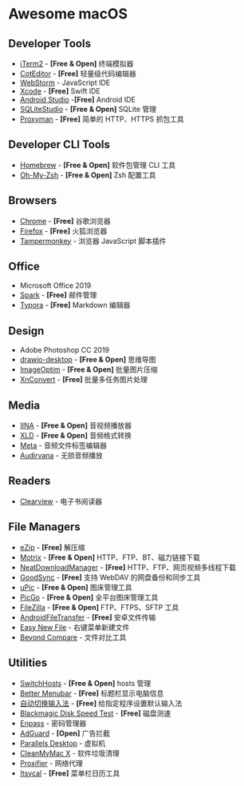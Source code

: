 # Awesome macOS

## Developer Tools

* [iTerm2](https://iterm2.com/index.html) - **[Free & Open]** 终端模拟器
* [CotEditor](https://apps.apple.com/cn/app/coteditor/id1024640650) - **[Free]** 轻量级代码编辑器
* [WebStorm](https://www.jetbrains.com/webstorm/) - JavaScript IDE
* [Xcode](https://apps.apple.com/cn/app/xcode/id497799835?mt=12) - **[Free]** Swift IDE
* [Android Studio](https://developer.android.google.cn/studio/) -**[Free]**  Android IDE
* [SQLiteStudio](https://sqlitestudio.pl/index.rvt) - **[Free & Open]** SQLite 管理
* [Proxyman](https://proxyman.io/) - **[Free]** 简单的 HTTP、HTTPS 抓包工具

## Developer CLI Tools

* [Homebrew](https://brew.sh) - **[Free & Open]** 软件包管理 CLI 工具
* [Oh-My-Zsh](https://ohmyz.sh) - **[Free & Open]** Zsh 配置工具

## Browsers

* [Chrome](https://google.cn/chrome/) - **[Free]** 谷歌浏览器
* [Firefox](http://www.firefox.com.cn/) - **[Free]** 火狐浏览器
* [Tampermonkey](https://www.tampermonkey.net) - 浏览器 JavaScript 脚本插件

## Office

* Microsoft Office 2019
* [Spark](https://apps.apple.com/cn/app/spark-readdle-%E5%87%BA%E5%93%81%E7%9A%84%E9%82%AE%E7%AE%B1%E5%BA%94%E7%94%A8/id1176895641?mt=12) - **[Free]** 邮件管理
* [Typora](https://typora.io) - **[Free]** Markdown 编辑器

## Design

* Adobe Photoshop CC 2019
* [drawio-desktop](https://github.com/jgraph/drawio-desktop) - **[Free & Open]** 思维导图
* [ImageOptim](https://imageoptim.com/mac) - **[Free & Open]** 批量图片压缩
* [XnConvert](https://www.xnview.com/en/xnconvert/) - **[Free]** 批量多任务图片处理

## Media

* [IINA](https://iina.io) - **[Free & Open]** 音视频播放器
* [XLD](https://tmkk.undo.jp/xld/index_e.html) - **[Free & Open]** 音频格式转换
* [Meta](https://apps.apple.com/cn/app/meta-music-tag-editor/id558317092?mt=12) - 音频文件标签编辑器
* [Audirvana](https://audirvana.com) - 无损音频播放

## Readers

* [Clearview](https://apps.apple.com/cn/app/clearview/id557090104?mt=12) - 电子书阅读器

## File Managers

* [eZip](https://ezip.awehunt.com) - **[Free]** 解压缩
* [Motrix](https://motrix.app) - **[Free & Open]** HTTP、FTP、BT、磁力链接下载
* [NeatDownloadManager](http://www.neatdownloadmanager.com/index.php/en/) - **[Free]** HTTP、FTP、网页视频多线程下载
* [GoodSync](https://www.goodsync.com) - **[Free]** 支持 WebDAV 的网盘备份和同步工具
* [uPic](https://github.com/gee1k/uPic) - **[Free & Open]** 图床管理工具
* [PicGo](https://github.com/Molunerfinn/PicGo) - **[Free & Open]** 全平台图床管理工具
* [FileZilla](https://filezilla-project.org/download.php?show_all=1) - **[Free & Open]** FTP、FTPS、SFTP 工具
* [AndroidFileTransfer](https://www.android.com/filetransfer/) - **[Free]** 安卓文件传输
* [Easy New File](https://apps.apple.com/cn/app/easy-new-file/id1162194131?mt=12) - 右键菜单新建文件
* [Beyond Compare](http://scootersoftware.com) - 文件对比工具

## Utilities

* [SwitchHosts](https://oldj.github.io/SwitchHosts/) - **[Free & Open]** hosts 管理
* [Better Menubar](https://apps.apple.com/cn/app/better-menubar/id1472818562?mt=12) - **[Free]** 标题栏显示电脑信息
* [自动切换输入法](https://apps.apple.com/cn/app/%E8%87%AA%E5%8A%A8%E5%88%87%E6%8D%A2%E8%BE%93%E5%85%A5%E6%B3%95/id1470350547?mt=12) - **[Free]** 给指定程序设置默认输入法
* [Blackmagic Disk Speed Test](https://apps.apple.com/cn/app/blackmagic-disk-speed-test/id425264550?mt=12) - **[Free]** 磁盘测速
* [Enpass](https://apps.apple.com/cn/app/enpass-password-manager/id732710998?mt=12) - 密码管理器
* [AdGuard](https://adguard.com/) - **[Open]** 广告拦截
* [Parallels Desktop](https://www.parallels.com/products/desktop/) - 虚拟机
* [CleanMyMac X](https://cleanmymac.com) - 软件垃圾清理
* [Proxifier](https://www.proxifier.com/) - 网络代理
* [Itsycal](https://www.mowglii.com/itsycal/) - **[Free]** 菜单栏日历工具

